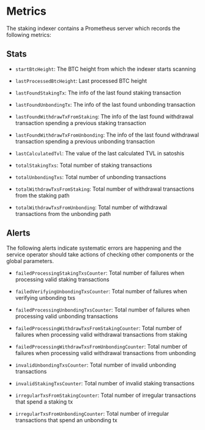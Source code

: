 # Metrics

The staking indexer contains a Prometheus server which records the following 
metrics:

## Stats

* `startBtcHeight`: The BTC height from which the indexer starts scanning

* `lastProcessedBtcHeight`: Last processed BTC height

* `lastFoundStakingTx`: The info of the last found staking transaction 

* `lastFoundUnbondingTx`: The info of the last found unbonding transaction 

* `lastFoundWithdrawTxFromStaking`: The info of the last found withdrawal
  transaction spending a previous staking transaction 

* `lastFoundWithdrawTxFromUnbonding`: The info of the last found withdrawal 
  transaction spending a previous unbonding transaction
 
* `lastCalculatedTvl`: The value of the last calculated TVL in satoshis

* `totalStakingTxs`: Total number of staking transactions

* `totalUnbondingTxs`: Total number of unbonding transactions

* `totalWithdrawTxsFromStaking`: Total number of withdrawal transactions from 
  the staking path

* `totalWithdrawTxsFromUnbonding`: Total number of withdrawal transactions 
  from the unbonding path

## Alerts

The following alerts indicate systematic errors are happening and the
service operator should take actions of checking other components or the 
global parameters.

* `failedProcessingStakingTxsCounter`: Total number of failures when 
  processing valid staking transactions

* `failedVerifyingUnbondingTxsCounter`: Total number of failures when 
  verifying unbonding txs 

* `failedProcessingUnbondingTxsCounter`: Total number of failures when 
  processing valid unbonding transactions

* `failedProcessingWithdrawTxsFromStakingCounter`: Total number of failures 
  when processing valid withdrawal transactions from staking 

* `failedProcessingWithdrawTxsFromUnbondingCounter`: Total number of 
  failures when processing valid withdrawal transactions from unbonding

* `invalidUnbondingTxsCounter`: Total number of invalid unbonding transactions

* `invalidStakingTxsCounter`: Total number of invalid staking transactions

* `irregularTxsFromStakingCounter`: Total number of irregular transactions 
  that spend a staking tx

* `irregularTxsFromUnbondingCounter`: Total number of irregular transactions 
  that spend an unbonding tx
